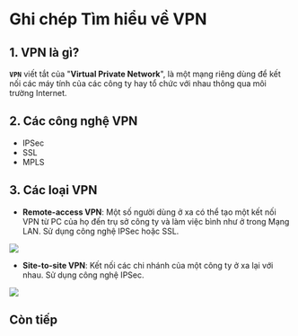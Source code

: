 # Ghi chép Tìm hiểu về VPN

## 1. VPN là gì?

**`VPN`** viết tắt của "**Virtual Private Network**", là một mạng riêng dùng để kết nối các máy tính của các công ty hay tổ chức với nhau thông qua môi trường Internet.

## 2. Các công nghệ VPN

- IPSec
- SSL
- MPLS

## 3. Các loại VPN


- **Remote-access VPN**: Một số người dùng ở xa có thể tạo một kết nối VPN từ PC của họ đến trụ sở công ty và làm việc bình như ở trong Mạng LAN. Sử dụng công nghệ IPSec hoặc SSL.

<img src="http://www.skullbox.net/vpns/pptp.gif" />

- **Site-to-site VPN**: Kết nối các chi nhánh của một công ty ở xa lại với nhau. Sử dụng công nghệ IPSec.

<img src="http://www.skullbox.net/vpns/sitetosite.gif" />

## Còn tiếp